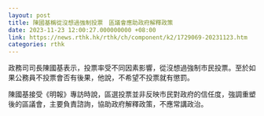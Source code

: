 ```yaml
---
layout: post
title: 陳國基稱從沒想過強制投票　區議會應助政府解釋政策
date: 2023-11-23 12:00:27.000000000 +08:00
link: https://news.rthk.hk/rthk/ch/component/k2/1729069-20231123.htm
categories: rthk
---
```


政務司司長陳國基表示，投票率受不同因素影響，從沒想過強制市民投票。至於如果公務員不投票會否有後果，他說，不希望不投票就有懲罰。

陳國基接受《明報》專訪時說，區選投票並非反映市民對政府的信任度，強調重塑後的區議會，主要負責諮詢，協助政府解釋政策，不應常講政治。
